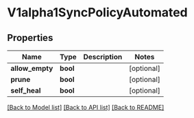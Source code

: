 # V1alpha1SyncPolicyAutomated

## Properties
Name | Type | Description | Notes
------------ | ------------- | ------------- | -------------
**allow_empty** | **bool** |  | [optional] 
**prune** | **bool** |  | [optional] 
**self_heal** | **bool** |  | [optional] 

[[Back to Model list]](../README.md#documentation-for-models) [[Back to API list]](../README.md#documentation-for-api-endpoints) [[Back to README]](../README.md)


